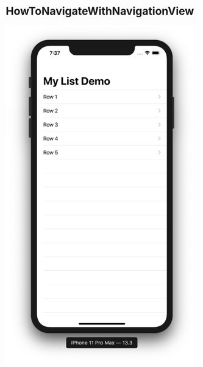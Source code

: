 # HowToNavigateWithNavigationView

![](https://github.com/ram4ik/HowToNavigateWithNavigationView/blob/master/HowToNavigateWithNavigationView/Assets.xcassets/Screenshot%202020-03-20%20at%2019.37.17.imageset/Screenshot%202020-03-20%20at%2019.37.17.png)
